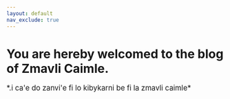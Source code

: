 ```yaml
---
layout: default
nav_exclude: true
---
```

<h1>You are hereby welcomed to the blog of Zmavli Caimle.</h1>
<big>*.i ca'e do zanvi'e fi lo kibykarni be fi la zmavli caimle*</big>  



